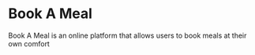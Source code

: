 # Book A Meal
Book A Meal is an online platform that allows users to book meals at their own comfort
